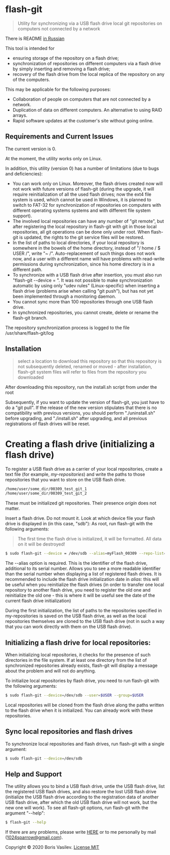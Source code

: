 # flash-git
> Utility for synchronizing via a USB flash drive local git repositories on computers not connected by a network

There is README [in Russian](README-ru.md)

This tool is intended for
- ensuring storage of the repository on a flash drive;
- synchronization of repositories on different computers via a flash drive by simply inserting and removing a flash drive;
- recovery of the flash drive from the local replica of the repository on any of the computers.

This may be applicable for the following purposes:
- Collaboration of people on computers that are not connected by a network.
- Duplication of data on different computers. An alternative to using RAID arrays.
- Rapid software updates at the customer's site without going online.

## Requirements and Current Issues

The current version is 0.

At the moment, the utility works only on Linux.

In addition, this utility (version 0) has a number of limitations (due to bugs and deficiencies):
* You can work only on Linux. Moreover, the flash drives created now will not work with future versions of flash-git (during the upgrade, it will require reinitialization of all the used flash drives; now the ext4 file system is used, which cannot be used in Windows, it is planned to switch to FAT-32 for synchronization of repositories on computers with different operating systems systems and with different file system support).
* The involved local repositories can have any number of "git remote", but after registering the local repository in flash-git with git in those local repositories, all git operations can be done only under root. When flash-git is updated, the rights to the git service files will be restored.
* In the list of paths to local directories, if your local repository is somewhere in the bowels of the home directory, instead of "/ home / $ USER /", write "~ /". Auto-replacement of such things does not work now, and a user with a different name will have problems with read-write permissions during synchronization, since his home directory is in a different path.
* To synchronize with a USB flash drive after insertion, you must also run "flash-git --device = <FILE-DEVICE-USB Flash Drive>". It was not possible to make synchronization automatic by using only "udev rules" (Linux-specific) when inserting a flash drive (problems arise when calling "git push"), but has not yet been implemented through a monitoring daemon.
* You cannot sync more than 100 repositories through one USB flash drive.
* In synchronized repositories, you cannot create, delete or rename the flash-git branch.

The repository synchronization process is logged to the file /usr/share/flash-git/log

## Installation

> select a location to download this repository so that this repository is not subsequently deleted, renamed or moved - after installation, flash-git system files will refer to files from the repository you downloaded

After downloading this repository, run the install.sh script from under the root

Subsequently, if you want to update the version of flash-git, you just have to do a "git pull". If the release of the new version stipulates that there is no compatibility with previous versions, you should perform "./uninstall.sh" before upgrading, and "./install.sh" after upgrading, and all previous registrations of flash drives will be reset.

# Creating a flash drive (initializing a flash drive)

To register a USB flash drive as a carrier of your local repositories, create a text file (for example, *my-repositories*) and write the paths to those repositories that you want to store on the USB flash drive.
```bash
/home/user/some_dir/00309_test_git_1
/home/user/some_dir/00309_test_git_2
```
These must be initialized git repositories. Their presence *origin* does not matter.

Insert a flash drive. Do not mount it. Look at which device file your flash drive is displayed in (in this case, "sdb"):
As root, run flash-git with the following arguments:
> The first time the flash drive is initialized, it will be formatted. All data on it will be destroyed!
```bash
$ sudo flash-git --device = /dev/sdb --alias=myFlash_00309 --repo-list=my-repositories
```
The --alias option is required. This is the identifier of the flash drive, additional to its serial number. Allows you to see a more readable identifier than the serial number when displaying a list of registered flash drives. It is recommended to include the flash drive initialization date in *alias*: this will be useful when you reinitialize the flash drives (in order to transfer one local repository to another flash drive, you need to register the old one and reinitialize the old one - this is where it will be useful see the date of the current flash drive initialization)

During the first initialization, the list of paths to the repositories specified in my-repositories is saved on the USB flash drive, as well as the local repositories themselves are cloned to the USB flash drive (not in such a way that you can work directly with them on the USB flash drive).

## Initializing a flash drive for local repositories:

When initializing local repositories, it checks for the presence of such directories in the file system. If at least one directory from the list of synchronized repositories already exists, flash-git will display a message about the problem and will not do anything.

To initialize local repositories by flash drive, you need to run flash-git with the following arguments:
```bash
$ sudo flash-git --device=/dev/sdb --user=$USER --group=$USER
```
Local repositories will be cloned from the flash drive along the paths written to the flash drive when it is initialized.
You can already work with these repositories.

## Sync local repositories and flash drives

To synchronize local repositories and flash drives, run flash-git with a single argument:
```bash
$ sudo flash-git --device=/dev/sdb
```

## Help and Support

The utility allows you to bind a USB flash drive, untie the USB flash drive, list the registered USB flash drives, and also restore the lost USB flash drive (initialize the USB flash drive according to the registration data of another USB flash drive, after which the old USB flash drive will not work, but the new one will work).
To see all flash-git options, run flash-git with the argument "--help":
```bash
$ flash-git --help
```

If there are any problems, please write [HERE](https://github.com/1024sparrow/flash-git/issues/new) or to me personally by mail (1024sparrow@gmail.com).

Copyright © 2020 Boris Vasilev. [License MIT](https://github.com/1024sparrow/flash-git/blob/master/LICENSE)
